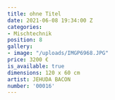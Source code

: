 ```yaml
---
title: ohne Titel
date: 2021-06-08 19:34:00 Z
categories:
- Mischtechnik
position: 8
gallery:
- image: "/uploads/IMGP6968.JPG"
price: 3200 €
is_available: true
dimensions: 120 x 60 cm
artist: JEHUDA BACON
number: '00016'
---
```


